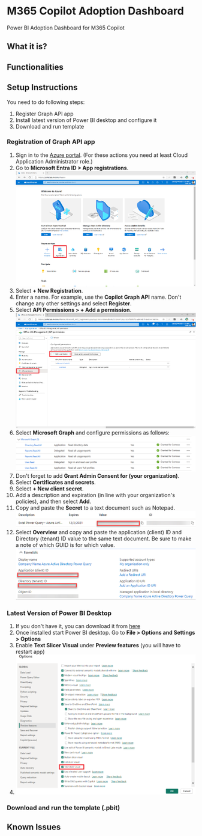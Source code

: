 # M365 Copilot Adoption Dashboard
Power BI Adoption Dashboard for M365 Copilot
## What it is?
## Functionalities
## Setup Instructions
You need to do following steps:
1. Register Graph API app
2. Install latest version of Power BI desktop and configure it
3. Download and run template

### Registration of Graph API app
1. Sign in to the [Azure portal](https://portal.azure.com/).
   (For these actions you need at least Cloud Application Administrator role.)
3. Go to **Microsoft Entra ID > App registrations**. 
![Screenshot showing the Entra app registration.](/Images/Setup1.png)
4. Select **+ New Registration**.
5. Enter a name. For example, use the **Copilot Graph API** name. Don't change any other settings and select **Register**.
6. Select **API Permissions > + Add a permission**.
 ![Screenshot that shows API permissions.](/Images/Setup2.png)  
7. Select **Microsoft Graph** and configure permissions as follows:
![Screenshot showing permissions.](/Images/Setup3.png)
8. Don't forget to add **Grant Admin Consent for (your organization)**.
9. Select **Certificates and secrets**.
10. Select **+ New client secret**.
11. Add a description and expiration (in line with your organization's policies), and then select **Add**.
12. Copy and paste the **Secret** to a text document such as Notepad.
![Screenshot showing secret.](/Images/Setup4.png)
13. Select **Overview** and copy and paste the application (client) ID and Directory (tenant) ID value to the same text document. Be sure to make a note of which GUID is for which value.
![Screenshot showing tenant ID and client ID.](/Images/Setup5.png)

### Latest Version of Power BI Desktop
1. If you don't have it, you can download it from [here](https://www.microsoft.com/en-us/download/details.aspx?id=58494&msockid=3d302a18b1e16b4b0f433bb7b5e16d2d)
2. Once installed start Power BI desktop. Go to **File > Options and Settings > Options**
3. Enable **Text Slicer Visual** under **Preview features** (you will have to restart app)
4. ![Screenshot showing Power BI configuration.](/Images/Setup6.png)

### Download and run the template (.pbit)

## Known Issues
